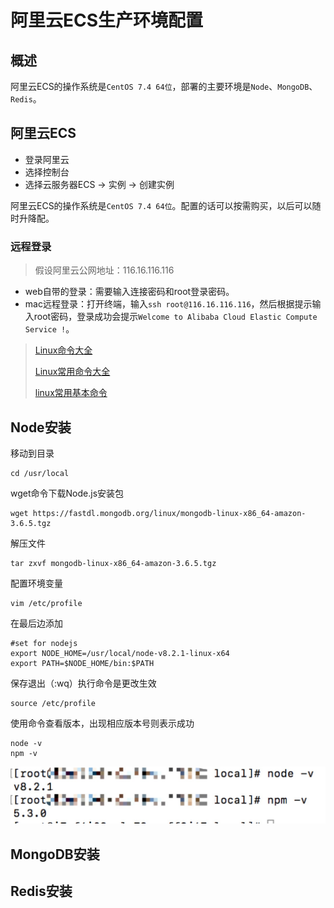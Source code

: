 # 阿里云ECS生产环境配置
## 概述
阿里云ECS的操作系统是`CentOS 7.4 64位`，部署的主要环境是`Node`、`MongoDB`、`Redis`。

## 阿里云ECS
- 登录阿里云
- 选择控制台
- 选择云服务器ECS -> 实例 -> 创建实例

阿里云ECS的操作系统是`CentOS 7.4 64位`。配置的话可以按需购买，以后可以随时升降配。

### 远程登录
> 假设阿里云公网地址：116.16.116.116

- web自带的登录：需要输入连接密码和root登录密码。
- mac远程登录：打开终端，输入`ssh root@116.16.116.116`，然后根据提示输入root密码，登录成功会提示`Welcome to Alibaba Cloud Elastic Compute Service !`。

> [Linux命令大全
](http://man.linuxde.net/)
>
> [Linux常用命令大全](https://www.cnblogs.com/yjd_hycf_space/p/7730690.html)
>
> [linux常用基本命令](https://www.cnblogs.com/crazylqy/p/5818745.html)

## Node安装
移动到目录
```
cd /usr/local
```
wget命令下载Node.js安装包
```
wget https://fastdl.mongodb.org/linux/mongodb-linux-x86_64-amazon-3.6.5.tgz
```
解压文件
```
tar zxvf mongodb-linux-x86_64-amazon-3.6.5.tgz
```
配置环境变量
```
vim /etc/profile
```
在最后边添加
```
#set for nodejs
export NODE_HOME=/usr/local/node-v8.2.1-linux-x64
export PATH=$NODE_HOME/bin:$PATH
```
保存退出（:wq）执行命令是更改生效
```
source /etc/profile
```
使用命令查看版本，出现相应版本号则表示成功
```
node -v
npm -v
```
![测试node安装成功](测试node安装成功.jpeg)


## MongoDB安装
## Redis安装





